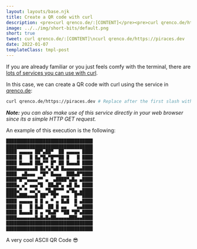 ```yaml
---
layout: layouts/base.njk
title: Create a QR code with curl
description: <pre>curl qrenco.de/:[CONTENT]</pre><pre>curl qrenco.de/https://piraces.dev</pre>
image: ../../img/short-bits/default.png
short: true
tweet: curl qrenco.de/:[CONTENT]\ncurl qrenco.de/https://piraces.dev
date: 2022-01-07
templateClass: tmpl-post
---
```


If you are already familiar or you just feels comfy with the terminal, there are [lots of services you can use with curl](https://github.com/chubin/awesome-console-services).

In this case, we can create a QR code with curl using the service in [qrenco.de](https://qrenco.de):

```bash
curl qrenco.de/https://piraces.dev # Replace after the first slash with the content you want
```

***Note:** you can also make use of this service directly in your web browser since its a simple HTTP GET request.*

An example of this execution is the following:

```bash
█████████████████████████████████
█████████████████████████████████
████ ▄▄▄▄▄ ██▀▄██▀  ██ ▄▄▄▄▄ ████
████ █   █ █▄▀█▄▀█▀▀██ █   █ ████
████ █▄▄▄█ ██▄▀▀ █▀ ██ █▄▄▄█ ████
████▄▄▄▄▄▄▄█ █▄▀▄▀▄█ █▄▄▄▄▄▄▄████
████  ▄█▄▄▄  ▀█▀ █▄▄▄  ███▄█▀████
████▀█▀▀▄▄▄▄▀▀ ▄  ▄████▀▄█▄ ▄████
████▄ ▄▀ ▄▄▄▀█  ██▄█▀▄ ▄█ █▄ ████
████▄▀ ▀ ▄▄▀▄  ▀█▄█▀▀▀ ▄▀█▄ ▄████
████▄███▄▄▄█ ██▀ ▀█▀ ▄▄▄  █▀▀████
████ ▄▄▄▄▄ █ █ ▄ ▀ ▄ █▄█  █ ▄████
████ █   █ █▄█  ██ █ ▄▄   ▀▄▄████
████ █▄▄▄█ █ ▄ ▀█▄█▀ ▀██ ▀█▀▄████
████▄▄▄▄▄▄▄█▄█▄█▄██▄▄▄▄▄███▄▄████
█████████████████████████████████
█████████████████████████████████
```

A very cool ASCII QR Code 😎
